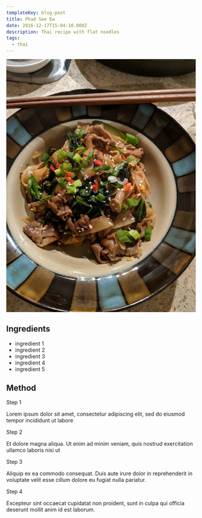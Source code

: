 ```yaml
---
templateKey: blog-post
title: Phad See Ew
date: 2016-12-17T15:04:10.000Z
description: Thai recipe with flat noodles
tags:
  - thai
---
```

![Phad See Ew](https://raw.githubusercontent.com/sarahannnicholson/gatsby-starter-netlify-cms/master/static/img/phad_see_ew.jpg "Phad See Ew")

## Ingredients

* ingredient 1
* ingredient 2
* ingredient 3
* ingredient 4
* ingredient 5

## Method

Step 1

Lorem ipsum dolor sit amet, consectetur adipiscing elit, sed do eiusmod tempor incididunt ut labore 

Step 2

Et dolore magna aliqua. Ut enim ad minim veniam, quis nostrud exercitation ullamco laboris nisi ut 

Step 3

Aliquip ex ea commodo consequat. Duis aute irure dolor in reprehenderit in voluptate velit esse cillum dolore eu fugiat nulla pariatur. 

Step 4

Excepteur sint occaecat cupidatat non proident, sunt in culpa qui officia deserunt mollit anim id est laborum.
